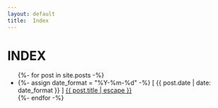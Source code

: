 ```yaml
---
layout: default
title:  Index
---
```


# INDEX

<ul>
  {%- for post in site.posts -%}
  <li>
    {%- assign date_format = "%Y-%m-%d" -%}
    [ {{ post.date | date: date_format }} ] <a href="{{ post.url | relative_url }}">{{ post.title | escape }}</a>
  </li>
	{%- endfor -%}
</ul>
